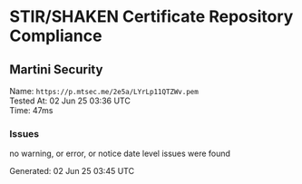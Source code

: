# STIR/SHAKEN Certificate Repository Compliance

## Martini Security

Name: `https://p.mtsec.me/2e5a/LYrLp11QTZWv.pem`\
Tested At: 02 Jun 25 03:36 UTC\
Time: 47ms

### Issues

no warning, or error, or notice date level issues were found

Generated: 02 Jun 25 03:45 UTC